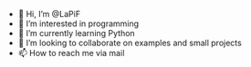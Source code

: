 - 👋 Hi, I’m @LaPiF
- 👀 I’m interested in programming
- 🌱 I’m currently learning Python
- 💞️ I’m looking to collaborate on examples and small projects
- 📫 How to reach me via mail

<!---
LaPiF/LaPiF is a ✨ special ✨ repository because its `README.md` (this file) appears on your GitHub profile.
You can click the Preview link to take a look at your changes.
--->
